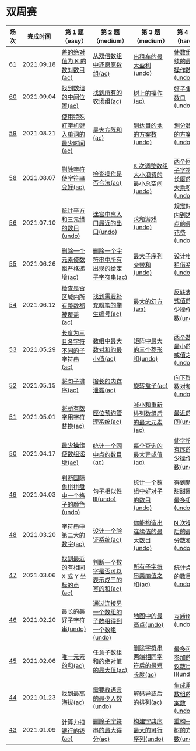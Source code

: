 # 双周赛

**场次**|**完成时间**|**第 1 题（easy）**|**第 2 题（medium）**|**第 3 题（medium）**|**第 4 题（hard）**
--------|------------|-----------|-----------|-----------|-----------
[61](./第%2061%20场双周赛)|2021.09.18|[差的绝对值为 K 的数对数目(ac)](./第%2061%20场双周赛/5859.%20差的绝对值为%20K%20的数对数目)|[从双倍数组中还原原数组(ac)](./第%2061%20场双周赛/5860.%20从双倍数组中还原原数组)|[出租车的最大盈利(undo)](./第%2061%20场双周赛/5861.%20K%20出租车的最大盈利)|[使数组连续的最少操作数(undo)](./第%2061%20场双周赛/5862.%20使数组连续的最少操作数)
[60](./第%2060%20场双周赛)|2021.09.04|[找到数组的中间位置(ac)](./第%2060%20场双周赛/5846.%20找到数组的中间位置)|[找到所有的农场组(ac)](./第%2060%20场双周赛/5847.%20找到所有的农场组)|[树上的操作(ac)](./第%2060%20场双周赛/5848.%20K%20树上的操作)|[好子集的数目(undo)](./第%2060%20场双周赛/5849.%20好子集的数目)
[59](./第%2059%20场双周赛)|2021.08.21|[使用特殊打字机键入单词的最少时间(ac)](./第%2059%20场双周赛/5834.%20使用特殊打字机键入单词的最少时间)|[最大方阵和(ac)](./第%2059%20场双周赛/5835.%20最大方阵和)|[到达目的地的方案数(undo)](./第%2059%20场双周赛/5836.%20K%20到达目的地的方案数)|[划分数字的方案数(undo)](./第%2059%20场双周赛/5837.%20划分数字的方案数)
[58](./第%2058%20场双周赛)|2021.08.07|[删除字符使字符串变好(ac)](./第%2058%20场双周赛/5826.%20删除字符使字符串变好)|[检查操作是否合法(ac)](./第%2058%20场双周赛/5827.%20检查操作是否合法)|[K 次调整数组大小浪费的最小总空间(undo)](./第%2058%20场双周赛/5828.%20K%20次调整数组大小浪费的最小总空间)|[两个回文子字符串长度的最大乘积(undo)](./第%2058%20场双周赛/5829.%20两个回文子字符串长度的最大乘积)
[56](./第%2056%20场双周赛)|2021.07.10|[统计平方和三元组的数目(undo)](./第%2056%20场双周赛/5792.%20统计平方和三元组的数目)|[迷宫中离入口最近的出口(undo)](./第%2056%20场双周赛/5793.%20迷宫中离入口最近的出口)|[求和游戏(undo)](./第%2056%20场双周赛/5794.%20求和游戏)|[规定时间内到达终点的最小花费(undo)](./第%2056%20场双周赛/5795.%20规定时间内到达终点的最小花费)
[55](./第%2055%20场双周赛)|2021.06.26|[删除一个元素使数组严格递增(ac)](./第%2055%20场双周赛/5780.%20删除一个元素使数组严格递增)|[删除一个字符串中所有出现的给定子字符串(ac)](./第%2055%20场双周赛/5781.%20删除一个字符串中所有出现的给定子字符串)|[最大子序列交替和(undo)](./第%2055%20场双周赛/5782.%20最大子序列交替和)|[设计电影租借系统(undo)](./第%2055%20场双周赛/5783.%20设计电影租借系统)
[54](./第%2054%20场双周赛)|2021.06.12|[检查是否区域内所有整数都被覆盖(ac)](./第%2054%20场双周赛/5767.%20检查是否区域内所有整数都被覆盖)|[找到需要补充粉笔的学生编号(ac)](./第%2054%20场双周赛/5768.%20找到需要补充粉笔的学生编号)|[最大的幻方(wa)](./第%2054%20场双周赛/5769.%20最大的幻方)|[反转表达式值的最少操作次数(undo)](./第%2054%20场双周赛/5770.%20反转表达式值的最少操作次数)
[53](./第%2053%20场双周赛)|2021.05.29|[长度为三且各字符不同的子字符串(ac)](./第%2053%20场双周赛/5757.%20长度为三且各字符不同的子字符串)|[数组中最大数对和的最小值(ac)](./第%2053%20场双周赛/5755.%20数组中最大数对和的最小值)|[矩阵中最大的三个菱形和(undo)](./第%2053%20场双周赛/5756.%20矩阵中最大的三个菱形和)|[两个数组最小的异或值之和(undo)](./第%2053%20场双周赛/5757.%20两个数组最小的异或值之和)
[52](./第%2052%20场双周赛)|2021.05.15|[将句子排序(ac)](./第%2052%20场双周赛/5742.%20将句子排序)|[增长的内存泄露(ac)](./第%2052%20场双周赛/5743.%20增长的内存泄露)|[旋转盒子(ac)](./第%2052%20场双周赛/5744.%20旋转盒子)|[向下取整数对和(undo)](./第%2052%20场双周赛/5745.%20向下取整数对和)
[51](./第%2051%20场双周赛)|2021.05.01|[将所有数字用字符替换(ac)](./第%2051%20场双周赛/5731.%20将所有数字用字符替换)|[座位预约管理系统(ac)](./第%2051%20场双周赛/5731.%20座位预约管理系统)|[减小和重新排列数组后的最大元素(ac)](./第%2051%20场双周赛/5731.%20减小和重新排列数组后的最大元素)|[最近的房间(undo)](./第%2051%20场双周赛/5733.%20最近的房间)
[50](./第%2050%20场双周赛)|2021.04.17|[最少操作使数组递增(ac)](./第%2050%20场双周赛/5717.%20最少操作使数组递增)|[统计一个圆中点的数目(ac)](./第%2050%20场双周赛/5718.%20统计一个圆中点的数目)|[每个查询的最大异或值(ac)](./第%2050%20场双周赛/5719.%20每个查询的最大异或值)|[使字符串有序的最少操作次数(undo)](./第%2050%20场双周赛/5720.%20使字符串有序的最少操作次数)
[49](./第%2049%20场双周赛)|2021.04.03|[判断国际象棋棋盘中一个格子的颜色(undo)](./第%2049%20场双周赛/5705.%20判断国际象棋棋盘中一个格子的颜色)|[句子相似性 III(undo)](./第%2049%20场双周赛/5706.%20句子相似性%20III)|[统计一个数组中好对子的数目(undo)](./第%2049%20场双周赛/5707.%20统计一个数组中好对子的数目)|[得到新鲜甜甜圈的最多组数(undo)](./第%2049%20场双周赛/5708.%20得到新鲜甜甜圈的最多组数)
[48](./第%2048%20场双周赛)|2021.03.20|[字符串中第二大的数字(ac)](./第%2048%20场双周赛/5693.%20字符串中第二大的数字)|[设计一个验证系统(ac)](./第%2048%20场双周赛/5694.%20设计一个验证系统)|[你能构造出连续值的最大数目(undo)](./第%2048%20场双周赛/5695.%20你能构造出连续值的最大数目)|[N 次操作后的最大分数和(undo)](./第%2048%20场双周赛/5696.%20N%20次操作后的最大分数和)
[47](./第%2047%20场双周赛)|2021.03.06|[找到最近的有相同 X 或 Y 坐标的点(ac)](./第%2047%20场双周赛/5680.%20找到最近的有相同%20X%20或%20Y%20坐标的点)|[判断一个数字是否可以表示成三的幂的和(ac)](./第%2047%20场双周赛/5681.%20判断一个数字是否可以表示成三的幂的和)|[所有子字符串美丽值之和(ac)](./第%2047%20场双周赛/5682.%20所有子字符串美丽值之和)|[统计点对的数目(undo)](./第%2047%20场双周赛/5683.%20统计点对的数目)
[46](./第%2046%20场双周赛)|2021.02.20|[最长的美好子字符串(undo)](./第%2046%20场双周赛/5668.%20最长的美好子字符串)|[通过连接另一个数组的子数组得到一个数组(undo)](./第%2046%20场双周赛/5669.%20通过连接另一个数组的子数组得到一个数组)|[地图中的最高点(undo)](./第%2046%20场双周赛/5670.%20地图中的最高点)|[互质树(undo)](./第%2046%20场双周赛/5671.%20互质树)
[45](./第%2045%20场双周赛)|2021.02.06|[唯一元素的和(ac)](./第%2045%20场双周赛/5657.%20唯一元素的和)|[任意子数组和的绝对值的最大值(ac)](./第%2045%20场双周赛/5658.%20任意子数组和的绝对值的最大值)|[删除字符串两端相同字符后的最短长度(ac)](./第%2045%20场双周赛/5659.%20删除字符串两端相同字符后的最短长度)|[最多可以参加的会议数目 II(undo)](./第%2045%20场双周赛/5660.%20最多可以参加的会议数目%20II)
[44](./第%2044%20场双周赛)|2021.01.23|[找到最高海拔(ac)](./第%2044%20场双周赛/5645.%20找到最高海拔)|[需要教语言的最少人数(undo)](./第%2044%20场双周赛/5646.%20需要教语言的最少人数)|[解码异或后的排列(ac)](./第%2044%20场双周赛/5647.%20解码异或后的排列)|[生成乘积数组的方案数(undo)](./第%2044%20场双周赛/5648.%20生成乘积数组的方案数)
[43](./第%2043%20场双周赛)|2021.01.09|[计算力扣银行的钱(ac)](./第%2043%20场双周赛/5633.%20计算力扣银行的钱)|[删除子字符串的最大得分(ac)](./第%2043%20场双周赛/5634.%20删除子字符串的最大得分)|[构建字典序最大的可行序列(undo)](./第%2043%20场双周赛/5635.%20构建字典序最大的可行序列)|[重构一棵树的方案数(undo)](./第%2043%20场双周赛/5636.%20重构一棵树的方案数)
